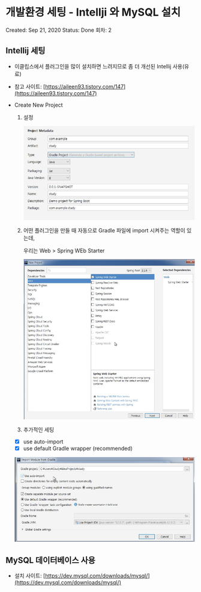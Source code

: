 # 개발환경 세팅 - Intellji 와 MySQL 설치

Created: Sep 21, 2020
Status: Done
회차: 2

## Intellij 세팅


- 이클립스에서 플러그인을 많이 설치하면 느려지므로 좀 더 개선된 Intellij 사용(유료)
- 참고 사이트: [https://aileen93.tistory.com/147](https://aileen93.tistory.com/147)
- Create New Project
    1. 설정

        ![img1](./img/1.png)

    2. 어떤 플러그인을 만들 때 자동으로 Gradle 파일에 import 시켜주는 역할이 있는데, 

        우리는 Web > Spring WEb Starter

        ![img2](./img/2.png)

    3. 추가적인 세팅

    - [x]  use auto-import
    - [x]  use default Gradle wrapper (recommended)

    ![img3](./img/3.png)

## MySQL 데이터베이스 사용

- 설치 사이트: [https://dev.mysql.com/downloads/mysql/](https://dev.mysql.com/downloads/mysql/)
